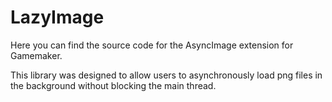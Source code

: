 # LazyImage

Here you can find the source code for the AsyncImage extension for Gamemaker.

This library was designed to allow users to asynchronously load png files in the background without blocking the main thread.
